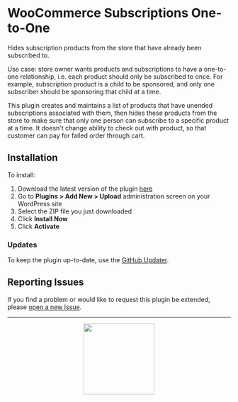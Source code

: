 # WooCommerce Subscriptions One-to-One

Hides subscription products from the store that have already been subscribed to.

Use case: store owner wants products and subscriptions to have a one-to-one relationship, i.e. each product should only be subscribed to once. For example, subscription product is a child to be sponsored, and only one subscriber should be sponsoring that child at a time.

This plugin creates and maintains a list of products that have unended subscriptions associated with them, then hides these products from the store to make sure that only one person can subscribe to a specific product at a time. It doesn't change ability to check out with product, so that customer can pay for failed order through cart.

## Installation

To install:

1. Download the latest version of the plugin [here](https://github.com/Prospress/woocommerce-subscriptions-one-to-one/archive/master.zip)
1. Go to **Plugins > Add New > Upload** administration screen on your WordPress site
1. Select the ZIP file you just downloaded
1. Click **Install Now**
1. Click **Activate**

### Updates

To keep the plugin up-to-date, use the [GitHub Updater](https://github.com/afragen/github-updater).

## Reporting Issues

If you find a problem or would like to request this plugin be extended, please [open a new Issue](https://github.com/Prospress/woocommerce-subscriptions-one-to-one/issues/new).

---

<p align="center">
	<a href="https://prospress.com/">
		<img src="https://cloud.githubusercontent.com/assets/235523/11986380/bb6a0958-a983-11e5-8e9b-b9781d37c64a.png" width="160">
	</a>
</p>
